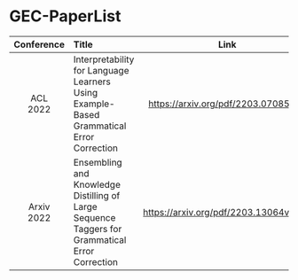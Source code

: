 # GEC-PaperList

| Conference | Title  |  Link  | 
| :-----:    | :----- | :-----: | 
| ACL<br>2022 | Interpretability for Language Learners Using Example-Based Grammatical Error Correction | https://arxiv.org/pdf/2203.07085.pdf | 
| Arxiv <br> 2022 | Ensembling and Knowledge Distilling of Large Sequence Taggers for Grammatical Error Correction | https://arxiv.org/pdf/2203.13064v1.pdf | 
